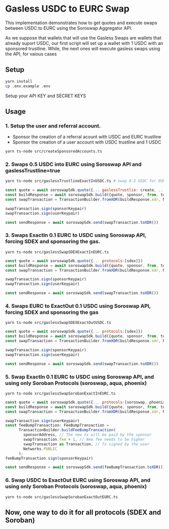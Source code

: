 # Gasless USDC to EURC Swap

This implementation demonstrates how to get quotes and execute swaps between USDC to EURC using the Soroswap Aggregator API.

As we suppose that wallets that will use the Gasless Swaps are wallets that already suport USDC, our first script will set up a wallet with 1 USDC with an sponsored trustline. While, the next ones will execute gasless swaps using the API, for vaious cases

## Setup

```bash
yarn install
cp .env.example .env
```
Setup your API KEY and SECRET KEYS

## Usage

### 1. Setup the user and referral account.
- Sponsor the creation of a referral acount with USDC and EURC trustline
- Sponsor the creation of a user account with USDC trustline and 1 USDC

```bash 
yarn ts-node src/createSponsoredAccounts.ts  
```

### 2. Swaps 0.5 USDC into EURC using Soroswap API and gaslessTrustline=true

```bash
yarn ts-node src/gaslessTrustlineExactInUSDC.ts # swap 0.5 USDC for EURC with gaslessTrustline
```

```javascript
const quote = await soroswapSdk.quote({... gaslessTrustlie: create, ...})
const buildResponse = await soroswapSdk.build({quote, sponsor, from, to, referralId})
const swapTransaction = TransactionBuilder.fromXDR(buildResponse.xdr, Networks.PUBLIC)

swapTransaction.sign(sponsorKeypair)
swapTransaction.sign(userKeypair)

const sendResponse = await soroswapSdk.send(swapTransaction.toXDR())
```

### 3. Swaps ExactIn 0.1 EURC to USDC using Soroswap API, forcing SDEX and sponsoring the gas.


```
yarn ts-node src/gaslessSwapSDEXExactInEURC.ts
```

```javascript
const quote = await soroswapSdk.quote({... protocols:[sdex]})
const buildResponse = await soroswapSdk.build({quote, sponsor, from, to, referralId})
const swapTransaction = TransactionBuilder.fromXDR(buildResponse.xdr, Networks.PUBLIC)

swapTransaction.sign(sponsorKeypair)
swapTransaction.sign(userKeypair)

const sendResponse = await soroswapSdk.send(swapTransaction.toXDR())
```
### 4. Swaps EURC to ExactOut 0.1 USDC using Soroswap API, forcing SDEX and sponsoring the gas

```
yarn ts-node src/gaslessSwapSDEXExactOutUSDC.ts
```
```javascript
const quote = await soroswapSdk.quote({... protocols:[sdex]})
const buildResponse = await soroswapSdk.build({quote, sponsor, from, to, referralId})
const swapTransaction = TransactionBuilder.fromXDR(buildResponse.xdr, Networks.PUBLIC)

swapTransaction.sign(sponsorKeypair)
swapTransaction.sign(userKeypair)

const sendResponse = await soroswapSdk.send(swapTransaction.toXDR())
```
### 5. Swap ExactIn 0.1 EURC to USDC using Soroswap API, and using only Soroban Protocols (soroswap, aqua, phoenix)

```
yarn ts-node src/gaslessSwapSorobanExactInEURC.ts
```
```javascript
const quote = await soroswapSdk.quote({... protocols:[soroswap, phoenix, aqua]})
const buildResponse = await soroswapSdk.build({quote, sponsor, from, to, referralId})
const swapTransaction = TransactionBuilder.fromXDR(buildResponse.xdr, Networks.PUBLIC)

swapTransaction.sign(userKeypair)
const feeBumpTransaction: FeeBumpTransaction =
      TransactionBuilder.buildFeeBumpTransaction(
        sponsorAddress, // The new tx will be paid by the sponsor
        swapTransaction.fee + 1, // New fee needs to be higher
        swapTransaction as Transaction, // Tx signed by the user
        Networks.PUBLIC
      );
feeBumpTransaction.sign(sponsorKeypair)

const sendResponse = await soroswapSdk.send(feeBumpTransaction.toXDR())
```
###  6. Swap USDC to ExactOut EURC using Soroswap API, and using only Soroban Protocols (soroswap, aqua, phoenix)
```
yarn ts-node src/gaslessSwapSorobanExactOutEURC.ts
```

## Now, one way to do it for all protocols (SDEX and Soroban)
